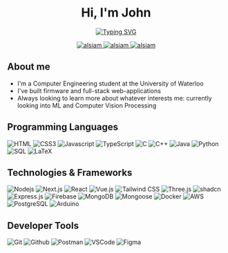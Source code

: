 <h1 align="center">Hi, I'm John</h1>

<p align="center">
 <a href="https://git.io/typing-svg"><img src="https://readme-typing-svg.demolab.com?font=Fira+Code&pause=1000&color=B2E2B2&center=true&vCenter=true&random=false&width=435&lines=Full+Stack+Developer;Computer+Engineer;UI/UX+Designer" alt="Typing SVG" /></a>
</p>

<p align="center">
 <a href="https://jonz9.github.io/personal-website/" target="blank">
  <img src="https://img.shields.io/badge/Website-DC143C?style=for-the-badge&logo=medium&logoColor=white" alt="alsiam" />
 </a>
 <a href="mailto:j444zhan@uwaterloo.ca" target="_blank">
  <img src="https://img.shields.io/badge/Gmail-D14836?style=for-the-badge&logo=gmail&logoColor=white" alt="alsiam" />
 </a> 
 <a href="https://www.linkedin.com/in/john-zhang-2665b9236/" target="_blank">
  <img src="https://img.shields.io/badge/LinkedIn-0077B5?style=for-the-badge&logo=linkedin&logoColor=white" alt="alsiam"/>
 </a>
</p>

## About me
- I'm a Computer Engineering student at the University of Waterloo
- I've built firmware and full-stack web-applications
- Always looking to learn more about whatever interests me: currently looking into ML and Computer Vision Processing

## Programming Languages

![HTML](https://img.shields.io/badge/HTML5-E34F26.svg?style=for-the-badge&logo=HTML5&logoColor=white)
![CSS3](https://img.shields.io/badge/CSS3-1572B6.svg?style=for-the-badge&logo=CSS3&logoColor=white)
![Javascript](https://img.shields.io/badge/JavaScript-F7DF1E.svg?style=for-the-badge&logo=JavaScript&logoColor=black)
![TypeScript](https://img.shields.io/badge/typescript-%23007ACC.svg?style=for-the-badge&logo=typescript&logoColor=white)
![C](https://img.shields.io/badge/C-A8B9CC.svg?style=for-the-badge&logo=C++&logoColor=white)
![C++](https://img.shields.io/badge/C++-00599C.svg?style=for-the-badge&logo=C++&logoColor=white)
![Java](https://img.shields.io/badge/java-%23ED8B00.svg?style=for-the-badge&logo=openjdk&logoColor=white)
![Python](https://img.shields.io/badge/Python-3776AB.svg?style=for-the-badge&logo=Python&logoColor=white)
![SQL](https://img.shields.io/badge/PLSQL-F80000?style=for-the-badge&logo=oracle&logoColor=white)
![LaTeX](https://img.shields.io/badge/LaTeX-47A141?style=for-the-badge&logo=LaTeX&logoColor=white)

## Technologies & Frameworks

![Nodejs](https://img.shields.io/badge/Node.js-339933.svg?style=for-the-badge&logo=nodedotjs&logoColor=white)
![Next.js](https://img.shields.io/badge/Next.js-000000.svg?style=for-the-badge&logo=Nextdotjs&logoColor=white)
![React](https://img.shields.io/badge/React-61DAFB.svg?style=for-the-badge&logo=React&logoColor=black)
![Vue.js](https://img.shields.io/badge/Vue.js-4FC08D.svg?style=for-the-badge&logo=Vue.js&logoColor=white)
![Tailwind CSS](https://img.shields.io/badge/Tailwind_CSS-06B6D4.svg?style=for-the-badge&logo=TailwindCSS&logoColor=white)
![Three.js](https://img.shields.io/badge/Three.js-000000.svg?style=for-the-badge&logo=Three.js&logoColor=white)
![shadcn](https://img.shields.io/badge/shadcn-000000.svg?style=for-the-badge&logoColor=white)
![Express.js](https://img.shields.io/badge/Express-000000.svg?style=for-the-badge&logo=Express&logoColor=white)
![Firebase](https://img.shields.io/badge/Firebase-FFCA28.svg?style=for-the-badge&logo=Firebase&logoColor=black)
![MongoDB](https://img.shields.io/badge/MongoDB-47A248.svg?style=for-the-badge&logo=MongoDB&logoColor=white)
![Mongoose](https://img.shields.io/badge/Mongoose-F04D35.svg?style=for-the-badge&logo=Mongoose&logoColor=white)
![Docker](https://img.shields.io/badge/Docker-2496ED.svg?style=for-the-badge&logo=Docker&logoColor=white)
![AWS](https://img.shields.io/badge/AWS-232F3E.svg?style=for-the-badge&logo=AmazonAWS&logoColor=white)
![PostgreSQL](https://img.shields.io/badge/PostgreSQL-4169E1.svg?style=for-the-badge&logo=PostgreSQL&logoColor=white)
![Arduino](https://img.shields.io/badge/Arduino-00878F.svg?style=for-the-badge&logo=Arduino&logoColor=white)

## Developer Tools

![Git](https://img.shields.io/badge/Git-F05032?style=for-the-badge&logo=git&logoColor=white)
![Github](https://img.shields.io/badge/GitHub-181717.svg?style=for-the-badge&logo=GitHub&logoColor=white)
![Postman](https://img.shields.io/badge/Postman-FF6C37.svg?style=for-the-badge&logo=Postman&logoColor=white)
![VSCode](https://img.shields.io/badge/Visual_Studio-0078d7?style=for-the-badge&logo=visual%20studio&logoColor=white)
![Figma](https://img.shields.io/badge/Figma-F24E1E.svg?style=for-the-badge&logo=Figma&logoColor=white)
